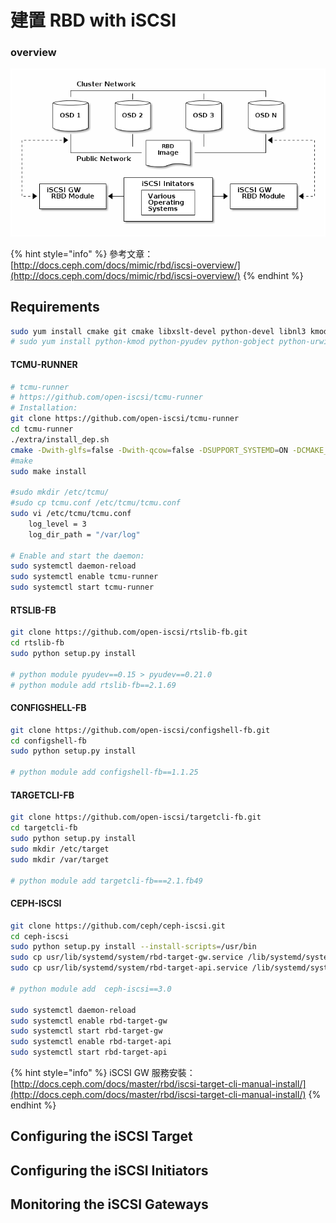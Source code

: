# 建置 RBD with iSCSI

### overview

![](.gitbook/assets/image%20%285%29.png)

{% hint style="info" %}
參考文章：  
[http://docs.ceph.com/docs/mimic/rbd/iscsi-overview/](http://docs.ceph.com/docs/mimic/rbd/iscsi-overview/)
{% endhint %}

## Requirements

```bash
sudo yum install cmake git cmake libxslt-devel python-devel libnl3 kmod librbd1 glib2-devel libnl3-devel kmod-devel librbd1-devel librados2-devel
# sudo yum install python-kmod python-pyudev python-gobject python-urwid python-rados python-rbd python-netaddr python-netifaces python-crypto python-requests python-flask pyOpenSSL
```

#### TCMU-RUNNER

```bash
# tcmu-runner
# https://github.com/open-iscsi/tcmu-runner
# Installation:
git clone https://github.com/open-iscsi/tcmu-runner
cd tcmu-runner
./extra/install_dep.sh
cmake -Dwith-glfs=false -Dwith-qcow=false -DSUPPORT_SYSTEMD=ON -DCMAKE_INSTALL_PREFIX=/usr
#make
sudo make install

#sudo mkdir /etc/tcmu/
#sudo cp tcmu.conf /etc/tcmu/tcmu.conf
sudo vi /etc/tcmu/tcmu.conf
    log_level = 3
    log_dir_path = "/var/log"

# Enable and start the daemon:
sudo systemctl daemon-reload
sudo systemctl enable tcmu-runner
sudo systemctl start tcmu-runner
```

#### RTSLIB-FB

```bash
git clone https://github.com/open-iscsi/rtslib-fb.git
cd rtslib-fb
sudo python setup.py install

# python module pyudev==0.15 > pyudev==0.21.0
# python module add rtslib-fb==2.1.69
```

#### CONFIGSHELL-FB

```bash
git clone https://github.com/open-iscsi/configshell-fb.git
cd configshell-fb
sudo python setup.py install

# python module add configshell-fb==1.1.25
```

#### TARGETCLI-FB

```bash
git clone https://github.com/open-iscsi/targetcli-fb.git
cd targetcli-fb
sudo python setup.py install
sudo mkdir /etc/target
sudo mkdir /var/target

# python module add targetcli-fb===2.1.fb49
```

#### CEPH-ISCSI

```bash
git clone https://github.com/ceph/ceph-iscsi.git
cd ceph-iscsi
sudo python setup.py install --install-scripts=/usr/bin
sudo cp usr/lib/systemd/system/rbd-target-gw.service /lib/systemd/system
sudo cp usr/lib/systemd/system/rbd-target-api.service /lib/systemd/system

# python module add  ceph-iscsi==3.0

sudo systemctl daemon-reload
sudo systemctl enable rbd-target-gw
sudo systemctl start rbd-target-gw
sudo systemctl enable rbd-target-api
sudo systemctl start rbd-target-api
```

{% hint style="info" %}
iSCSI GW 服務安裝：  
[http://docs.ceph.com/docs/master/rbd/iscsi-target-cli-manual-install/](http://docs.ceph.com/docs/master/rbd/iscsi-target-cli-manual-install/)
{% endhint %}

## Configuring the iSCSI Target

## Configuring the iSCSI Initiators

## Monitoring the iSCSI Gateways



